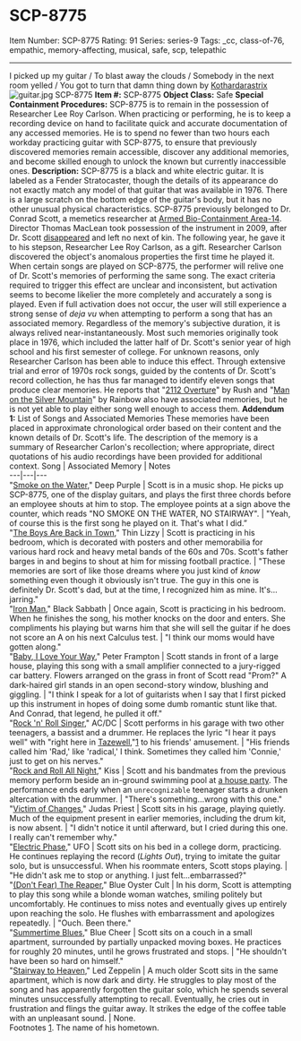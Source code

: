 # SCP-8775
Item Number: SCP-8775
Rating: 91
Series: series-9
Tags: _cc, class-of-76, empathic, memory-affecting, musical, safe, scp, telepathic

---

I picked up my guitar / To blast away the clouds / Somebody in the next room yelled / You got to turn that damn thing down
by [Kothardarastrix](/koths-korner)
![guitar.jpg](https://scp-wiki.wdfiles.com/local--files/scp-8775/guitar.jpg)
SCP-8775
**Item #:** SCP-8775
**Object Class:** Safe
**Special Containment Procedures:** SCP-8775 is to remain in the possession of Researcher Lee Roy Carlson. When practicing or performing, he is to keep a recording device on hand to facilitate quick and accurate documentation of any accessed memories. He is to spend no fewer than two hours each workday practicing guitar with SCP-8775, to ensure that previously discovered memories remain accessible, discover any additional memories, and become skilled enough to unlock the known but currently inaccessible ones.
**Description:** SCP-8775 is a black and white electric guitar. It is labeled as a Fender Stratocaster, though the details of its appearance do not exactly match any model of that guitar that was available in 1976. There is a large scratch on the bottom edge of the guitar's body, but it has no other unusual physical characteristics.
SCP-8775 previously belonged to Dr. Conrad Scott, a memetics researcher at [Armed Bio-Containment Area-14](/secure-facility-dossier-area-14). Director Thomas MacLean took possession of the instrument in 2009, after Dr. Scott [disappeared](/the-drooling-path) and left no next of kin. The following year, he gave it to his stepson, Researcher Lee Roy Carlson, as a gift. Researcher Carlson discovered the object's anomalous properties the first time he played it.
When certain songs are played on SCP-8775, the performer will relive one of Dr. Scott's memories of performing the same song. The exact criteria required to trigger this effect are unclear and inconsistent, but activation seems to become likelier the more completely and accurately a song is played. Even if full activation does not occur, the user will still experience a strong sense of _deja vu_ when attempting to perform a song that has an associated memory. Regardless of the memory's subjective duration, it is always relived near-instantaneously. Most such memories originally took place in 1976, which included the latter half of Dr. Scott's senior year of high school and his first semester of college.
For unknown reasons, only Researcher Carlson has been able to induce this effect. Through extensive trial and error of 1970s rock songs, guided by the contents of Dr. Scott's record collection, he has thus far managed to identify eleven songs that produce clear memories. He reports that "[2112 Overture](https://youtu.be/hzpDOB2JYKc?si=JdMjCoCy7zAyFtXE)" by Rush and "[Man on the Silver Mountain](https://youtu.be/ORnvO1VyYMk?si=wQzzvrA-u1ZMGwS2)" by Rainbow also have associated memories, but he is not yet able to play either song well enough to access them.
**Addendum 1:** List of Songs and Associated Memories
These memories have been placed in approximate chronological order based on their content and the known details of Dr. Scott's life. The description of the memory is a summary of Researcher Carlon's recollection; where appropriate, direct quotations of his audio recordings have been provided for additional context.
Song | Associated Memory | Notes  
---|---|---  
"[Smoke on the Water](https://youtu.be/3pVQj2v7tBI?si=E53tTGpmiIzKI3XD)," Deep Purple | Scott is in a music shop. He picks up SCP-8775, one of the display guitars, and plays the first three chords before an employee shouts at him to stop. The employee points at a sign above the counter, which reads "NO SMOKE ON THE WATER, NO STAIRWAY". | "Yeah, of course this is the first song he played on it. That's what I did.”  
"[The Boys Are Back in Town](https://youtu.be/wIE5wwvicew?si=tp2XvHS1nLnhLXF8)," Thin Lizzy | Scott is practicing in his bedroom, which is decorated with posters and other memorabilia for various hard rock and heavy metal bands of the 60s and 70s. Scott's father barges in and begins to shout at him for missing football practice. | "These memories are sort of like those dreams where you just kind of _know_ something even though it obviously isn't true. The guy in this one is definitely Dr. Scott's dad, but at the time, I recognized him as mine. It's…jarring."  
"[Iron Man](https://youtu.be/F01UTYg79KY?si=jm5yiSA2wx5yiHmC)," Black Sabbath | Once again, Scott is practicing in his bedroom. When he finishes the song, his mother knocks on the door and enters. She compliments his playing but warns him that she will sell the guitar if he does not score an A on his next Calculus test. | "I think our moms would have gotten along."  
"[Baby, I Love Your Way](https://youtu.be/0gjWcnJLIZ0?si=CZmFh0QBqGy7Adzq)," Peter Frampton | Scott stands in front of a large house, playing this song with a small amplifier connected to a jury-rigged car battery. Flowers arranged on the grass in front of Scott read "Prom?" A dark-haired girl stands in an open second-story window, blushing and giggling. | "I think I speak for a lot of guitarists when I say that I first picked up this instrument in hopes of doing some dumb romantic stunt like that. And Conrad, that legend, he pulled it off."  
"[Rock 'n' Roll Singer](https://youtu.be/xxqCEPBDZxk?si=m9cAZBALzzoQ5-Ut)," AC/DC | Scott performs in his garage with two other teenagers, a bassist and a drummer. He replaces the lyric "I hear it pays well" with "right here in [Tazewell](/scp-6976),"[1](javascript:;) to his friends' amusement. | "His friends called him 'Rad,' like 'radical,' I think. Sometimes they called him 'Connie,' just to get on his nerves."  
"[Rock and Roll All Night](https://youtu.be/f-S3X2saSwM?si=ILD1g_slBzcWEL7l)," Kiss | Scott and his bandmates from the previous memory perform beside an in-ground swimming pool at [a house party](/scp-3775). The performance ends early when an `unrecognizable` teenager starts a drunken altercation with the drummer. | "There's something…wrong with this one."  
"[Victim of Changes](https://youtu.be/lqSo85W10w4?si=v5tgnmB0obKLqqDV)," Judas Priest | Scott sits in his garage, playing quietly. Much of the equipment present in earlier memories, including the drum kit, is now absent. | "I didn't notice it until afterward, but I cried during this one. I really can't remember why."  
"[Electric Phase](https://youtu.be/6QjehSa_zDY?si=jDRRgKx09T8MUCjt)," UFO | Scott sits on his bed in a college dorm, practicing. He continues replaying the record (_Lights Out_), trying to imitate the guitar solo, but is unsuccessful. When his roommate enters, Scott stops playing. | "He didn't ask me to stop or anything. I just felt…embarrassed?"  
"[(Don't Fear) The Reaper](https://youtu.be/Dy4HA3vUv2c?si=VwM3Q4V_J5EoCeAP)," Blue Oyster Cult | In his dorm, Scott is attempting to play this song while a blonde woman watches, smiling politely but uncomfortably. He continues to miss notes and eventually gives up entirely upon reaching the solo. He flushes with embarrassment and apologizes repeatedly. | "Ouch. Been there."  
"[Summertime Blues](https://youtu.be/YXcYZsqkZ-g?si=5IJ9eDwVDB_Mi1se)," Blue Cheer | Scott sits on a couch in a small apartment, surrounded by partially unpacked moving boxes. He practices for roughly 20 minutes, until he grows frustrated and stops. | "He shouldn't have been so hard on himself."  
"[Stairway to Heaven](https://youtu.be/QkF3oxziUI4?si=K8EP8w5kAy5p0vQ-)," Led Zeppelin | A much older Scott sits in the same apartment, which is now dark and dirty. He struggles to play most of the song and has apparently forgotten the guitar solo, which he spends several minutes unsuccessfully attempting to recall. Eventually, he cries out in frustration and flings the guitar away. It strikes the edge of the coffee table with an unpleasant sound. | None.  
Footnotes
[1](javascript:;). The name of his hometown.